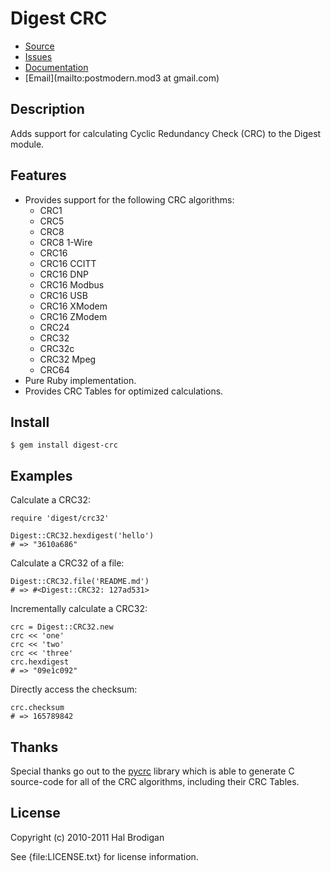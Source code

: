 # Digest CRC

* [Source](http://github.com/postmodern/digest-crc)
* [Issues](http://github.com/postmodern/digest-crc/issues)
* [Documentation](http://rubydoc.info/gems/digest-crc/frames)
* [Email](mailto:postmodern.mod3 at gmail.com)

## Description

Adds support for calculating Cyclic Redundancy Check (CRC) to the Digest
module.

## Features

* Provides support for the following CRC algorithms:
  * CRC1
  * CRC5
  * CRC8
  * CRC8 1-Wire
  * CRC16
  * CRC16 CCITT
  * CRC16 DNP
  * CRC16 Modbus
  * CRC16 USB
  * CRC16 XModem
  * CRC16 ZModem
  * CRC24
  * CRC32
  * CRC32c
  * CRC32 Mpeg
  * CRC64
* Pure Ruby implementation.
* Provides CRC Tables for optimized calculations.

## Install

    $ gem install digest-crc

## Examples

Calculate a CRC32:

    require 'digest/crc32'

    Digest::CRC32.hexdigest('hello')
    # => "3610a686"

Calculate a CRC32 of a file:

    Digest::CRC32.file('README.md')
    # => #<Digest::CRC32: 127ad531>

Incrementally calculate a CRC32:

    crc = Digest::CRC32.new
    crc << 'one'
    crc << 'two'
    crc << 'three'
    crc.hexdigest
    # => "09e1c092"

Directly access the checksum:

    crc.checksum
    # => 165789842

## Thanks

Special thanks go out to the [pycrc](http://www.tty1.net/pycrc/) library
which is able to generate C source-code for all of the CRC algorithms,
including their CRC Tables.

## License

Copyright (c) 2010-2011 Hal Brodigan

See {file:LICENSE.txt} for license information.
